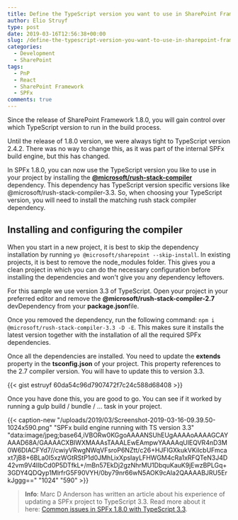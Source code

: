 ```yaml
---
title: Define the TypeScript version you want to use in SharePoint Framework
author: Elio Struyf
type: post
date: 2019-03-16T12:56:38+00:00
slug: /define-the-typescript-version-you-want-to-use-in-sharepoint-framework/
categories:
  - Development
  - SharePoint
tags:
  - PnP
  - React
  - SharePoint Framework
  - SPFx
comments: true
---
```




Since the release of SharePoint Framework 1.8.0, you will gain control over which TypeScript version to run in the build process.

Until the release of 1.8.0 version, we were always tight to TypeScript version 2.4.2. There was no way to change this, as it was part of the internal SPFx build engine, but this has changed.&nbsp;

In SPFx 1.8.0, you can now use the TypeScript version you like to use in your project by installing the&nbsp;**[@microsoft/rush-stack-compiler](https://www.npmjs.com/search?q=%40microsoft%2Frush-stack-compiler)** dependency. This dependency has TypeScript version specific versions like @microsoft/rush-stack-compiler-3.3. So, when choosing your TypeScript version, you will need to install the matching rush stack compiler dependency.

## Installing and configuring the compiler

When you start in a new project, it is best to skip the dependency installation by running `yo @microsoft/sharepoint --skip-install`. In existing projects, it is best to remove the node_modules folder. This gives you a clean project in which you can do the necessary configuration before installing the dependencies and won't give you any dependency leftovers.

For this sample we use version 3.3 of TypeScript. Open your project in your preferred editor and remove the&nbsp;**@microsoft/rush-stack-compiler-2.7** devDependency from your&nbsp;**package.json**file.

Once you removed the dependency, run the following command: `npm i @microsoft/rush-stack-compiler-3.3 -D -E`. This makes sure it installs the latest version together with the installation of all the required SPFx dependencies.

Once all the dependencies are installed. You need to update the&nbsp;**extends** property in the&nbsp;**tsconfig.json** of your project. This property references to the 2.7 compiler version. You will have to update this to version 3.3.

{{< gist estruyf 60da54c96d7907472f7c24c588d68408 >}}

Once you have done this, you are good to go. You can see if it worked by running a gulp build / bundle / ... task in your project.

{{< caption-new "/uploads/2019/03/Screenshot-2019-03-16-09.39.50-1024x590.png" "SPFx build engine running with TS version 3.3"  "data:image/jpeg;base64,iVBORw0KGgoAAAANSUhEUgAAAAoAAAAGCAYAAAD68A/GAAAACXBIWXMAAAsTAAALEwEAmpwYAAAAqUlEQVR4nD3M0W6DIACFYd7//cwiyVRwgNWqVFsroP6NZtt/c26+HJFlGXkukVKilcbUFmcaxt7jB8+6BLa0I5xzWGtRStP1d0JMhLixXpsIayLFHWGM4cRa1xRFQTeN3J4D42vm9V4IIbCd0P5DTfkL+/mBn57EkDj2gzNhrMU1DbquKauK9jEwzBPLGq+3GDY4QDQyp1MlrfrG5F90VYH/0by79nr66wN5AOK9cAIa2QAAAABJRU5ErkJggg==" "1024" "590" >}}

> **Info**: Marc D Anderson has written an article about his experience of updating a SPFx project to TypeScript 3.3. Read more about it here:&nbsp;[Common issues in SPFx 1.8.0 with TypeScript 3.3](https://sympmarc.com/2019/03/15/common-issues-in-spfx-1-8-0-with-typescript-3-3/).